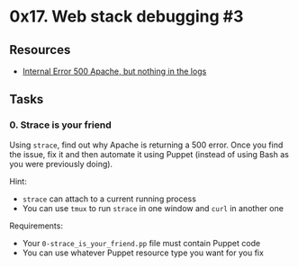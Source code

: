 # 0x17. Web stack debugging #3

## Resources

- [Internal Error 500 Apache, but nothing in the logs](https://stackoverflow.com/questions/4731364/internal-error-500-apache-but-nothing-in-the-logs)

## Tasks

### **0. Strace is your friend**

Using `strace`, find out why Apache is returning a 500 error. Once you find the issue, fix it and then automate it using Puppet (instead of using Bash as you were previously doing).

Hint:

- `strace` can attach to a current running process
- You can use `tmux` to run `strace` in one window and `curl` in another one

Requirements:

- Your `0-strace_is_your_friend.pp` file must contain Puppet code
- You can use whatever Puppet resource type you want for you fix
